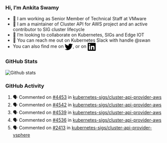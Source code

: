### Hi, I’m Ankita Swamy

- 💼 I am working as Senior Member of Technical Staff at VMware
- 👀 I am a maintainer of Cluster API for AWS project and an active contributor to SIG cluster lifecycle
- 💞️ I’m looking to collaborate on Kubernetes, SIGs and Edge IOT
- 💬 You can reach me out on Kubernetes Slack with handle @swan
- You can also find me on <a href="https://twitter.com/SwamyAnkita" target="blank"><img align="center" src="https://raw.githubusercontent.com/Ankitasw/Ankitasw/master/svg/twitter.svg" alt="Ankitasw" height="25" width="25" color="#1DA1f2" /></a>, or on <a href="https://www.linkedin.com/in/Ankitaswamy/" target="blank"><img align="center" src="https://raw.githubusercontent.com/Ankitasw/Ankitasw/master/svg/linkedin.svg" alt="Ankitasw" height="25" width="25" /></a>

### GitHub Stats
![Github stats](https://github-readme-stats.vercel.app/api?username=Ankitasw&count_private=true&show_icons=true&theme=tokyonight)

### GitHub Activity 
<!--START_SECTION:activity-->
1. 🗣 Commented on [#4453](https://github.com/kubernetes-sigs/cluster-api-provider-aws/pull/4453#issuecomment-1748815651) in [kubernetes-sigs/cluster-api-provider-aws](https://github.com/kubernetes-sigs/cluster-api-provider-aws)
2. 🗣 Commented on [#4542](https://github.com/kubernetes-sigs/cluster-api-provider-aws/pull/4542#issuecomment-1748207240) in [kubernetes-sigs/cluster-api-provider-aws](https://github.com/kubernetes-sigs/cluster-api-provider-aws)
3. 🗣 Commented on [#4539](https://github.com/kubernetes-sigs/cluster-api-provider-aws/pull/4539#issuecomment-1748050333) in [kubernetes-sigs/cluster-api-provider-aws](https://github.com/kubernetes-sigs/cluster-api-provider-aws)
4. 🗣 Commented on [#4536](https://github.com/kubernetes-sigs/cluster-api-provider-aws/pull/4536#issuecomment-1748047765) in [kubernetes-sigs/cluster-api-provider-aws](https://github.com/kubernetes-sigs/cluster-api-provider-aws)
5. 🗣 Commented on [#2413](https://github.com/kubernetes-sigs/cluster-api-provider-vsphere/pull/2413#issuecomment-1746504178) in [kubernetes-sigs/cluster-api-provider-vsphere](https://github.com/kubernetes-sigs/cluster-api-provider-vsphere)
<!--END_SECTION:activity-->
